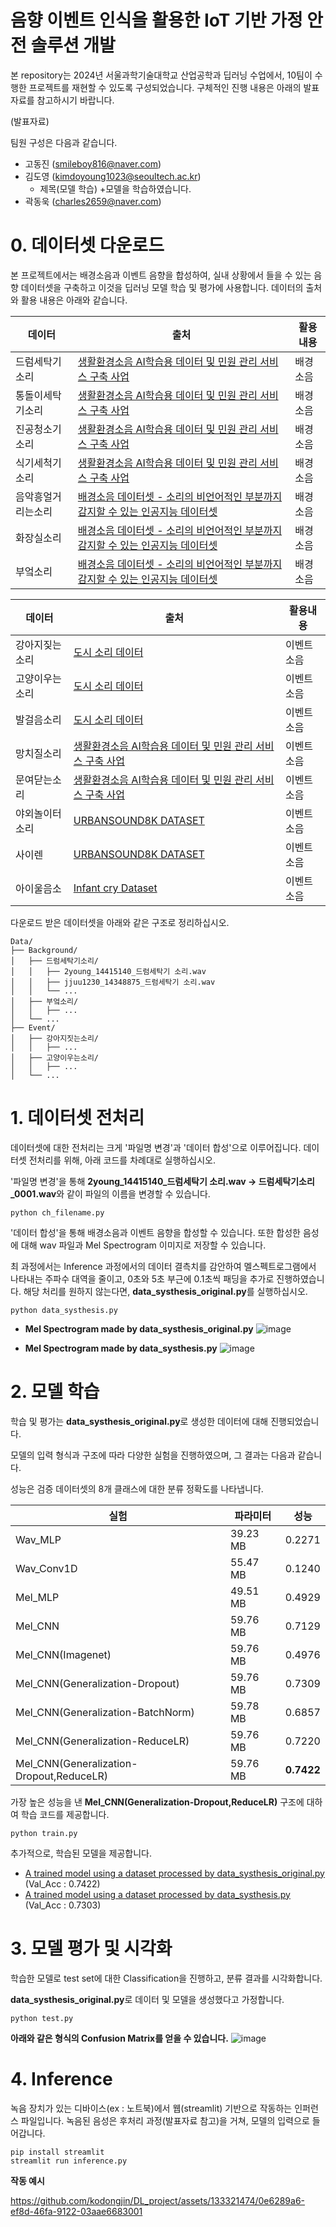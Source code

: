 # 음향 이벤트 인식을 활용한 IoT 기반 가정 안전 솔루션 개발
본 repository는 2024년 서울과학기술대학교 산업공학과 딥러닝 수업에서, 10팀이 수행한 프로젝트를 재현할 수 있도록 구성되었습니다.
구체적인 진행 내용은 아래의 발표자료를 참고하시기 바랍니다.

(발표자료)

팀원 구성은 다음과 같습니다.
+ 고동진 (smileboy816@naver.com)
+ 김도영 (kimdoyoung1023@seoultech.ac.kr)
  + 제목(모델 학습)
    +모델을 학습하였습니다.
+ 곽동욱 (charles2659@naver.com)
  
# 0. 데이터셋 다운로드
본 프로젝트에서는 배경소음과 이벤트 음향을 합성하여, 실내 상황에서 들을 수 있는 음향 데이터셋을 구축하고 이것을 딥러닝 모델 학습 및 평가에 사용합니다.
데이터의 출처와 활용 내용은 아래와 같습니다.

| **데이터** |**출처** | **활용내용** |
|------|--------|--------|
| 드럼세탁기소리 | [생활환경소음 AI학습용 데이터 및 민원 관리 서비스 구축 사업](https://aihub.or.kr/aihubdata/data/view.do?currMenu=115&topMenu=100&aihubDataSe=realm&dataSetSn=71296)  | 배경소음 |
| 통돌이세탁기소리 | [생활환경소음 AI학습용 데이터 및 민원 관리 서비스 구축 사업](https://aihub.or.kr/aihubdata/data/view.do?currMenu=115&topMenu=100&aihubDataSe=realm&dataSetSn=71296)  | 배경소음 |
| 진공청소기소리 | [생활환경소음 AI학습용 데이터 및 민원 관리 서비스 구축 사업](https://aihub.or.kr/aihubdata/data/view.do?currMenu=115&topMenu=100&aihubDataSe=realm&dataSetSn=71296)  | 배경소음 |
| 식기세척기소리 | [생활환경소음 AI학습용 데이터 및 민원 관리 서비스 구축 사업](https://aihub.or.kr/aihubdata/data/view.do?currMenu=115&topMenu=100&aihubDataSe=realm&dataSetSn=71296)  | 배경소음 |
| 음악흥얼거리는소리 |[배경소음 데이터셋 - 소리의 비언어적인 부분까지 감지할 수 있는 인공지능 데이터셋](https://selectstar-opendataset2021.s3.ap-northeast-2.amazonaws.com/%EC%BD%94%ED%81%B4%EB%A6%AC%EC%96%B4%EB%8B%B7/%EC%9D%8C%EC%95%85+%ED%9D%A5%EC%96%BC%EA%B1%B0%EB%A6%AC%EB%8A%94+%EC%86%8C%EB%A6%AC.zip) | 배경소음 |
| 화장실소리 | [배경소음 데이터셋 - 소리의 비언어적인 부분까지 감지할 수 있는 인공지능 데이터셋](https://selectstar-opendataset2021.s3.ap-northeast-2.amazonaws.com/%EC%BD%94%ED%81%B4%EB%A6%AC%EC%96%B4%EB%8B%B7/%ED%99%94%EC%9E%A5%EC%8B%A4.zip) | 배경소음 |
| 부엌소리 | [배경소음 데이터셋 - 소리의 비언어적인 부분까지 감지할 수 있는 인공지능 데이터셋](https://selectstar-opendataset2021.s3.ap-northeast-2.amazonaws.com/%EC%BD%94%ED%81%B4%EB%A6%AC%EC%96%B4%EB%8B%B7/%EB%B6%80%EC%97%8C.zip) | 배경소음 |

| **데이터** |**출처** | **활용내용** |
|------|--------|--------|
| 강아지짖는소리 | [도시 소리 데이터](https://aihub.or.kr/aihubdata/data/view.do?currMenu=115&topMenu=100&aihubDataSe=realm&dataSetSn=585) | 이벤트소음 |
| 고양이우는소리 | [도시 소리 데이터](https://aihub.or.kr/aihubdata/data/view.do?currMenu=115&topMenu=100&aihubDataSe=realm&dataSetSn=585)  | 이벤트소음 |
| 발걸음소리 | [도시 소리 데이터](https://aihub.or.kr/aihubdata/data/view.do?currMenu=115&topMenu=100&aihubDataSe=realm&dataSetSn=585)  | 이벤트소음 |
| 망치질소리 | [생활환경소음 AI학습용 데이터 및 민원 관리 서비스 구축 사업](https://aihub.or.kr/aihubdata/data/view.do?currMenu=115&topMenu=100&aihubDataSe=realm&dataSetSn=71296) | 이벤트소음 |
| 문여닫는소리 |[생활환경소음 AI학습용 데이터 및 민원 관리 서비스 구축 사업](https://aihub.or.kr/aihubdata/data/view.do?currMenu=115&topMenu=100&aihubDataSe=realm&dataSetSn=71296) | 이벤트소음 |
| 야외놀이터소리 | [URBANSOUND8K DATASET](https://urbansounddataset.weebly.com/urbansound8k.html)| 이벤트소음 |
| 사이렌 | [URBANSOUND8K DATASET](https://urbansounddataset.weebly.com/urbansound8k.html) | 이벤트소음 |
| 아이울음소 | [Infant cry Dataset](https://www.kaggle.com/datasets/sanmithasadhish/infant-cry-dataset) | 이벤트소음 |

다운로드 받은 데이터셋을 아래와 같은 구조로 정리하십시오.

    Data/
    ├── Background/
    │   ├── 드럼세탁기소리/
    │   │   ├── 2young_14415140_드럼세탁기 소리.wav
    │   │   ├── jjuu1230_14348875_드럼세탁기 소리.wav
    │   │   └── ...
    │   ├── 부엌소리/
    │   │   ├── ...
    │   └── ...
    ├── Event/
    │   ├── 강아지짓는소리/
    │   │   ├── ...
    │   ├── 고양이우는소리/
    │   │   ├── ...
    │   └── ...

# 1. 데이터셋 전처리
데이터셋에 대한 전처리는 크게 '파일명 변경'과 '데이터 합성'으로 이루어집니다.
데이터셋 전처리를 위해, 아래 코드를 차례대로 실행하십시오.


'파일명 변경'을 통해 **2young_14415140_드럼세탁기 소리.wav -> 드럼세탁기소리_0001.wav**와 같이 파일의 이름을 변경할 수 있습니다.

    python ch_filename.py
   
'데이터 합성'을 통해 배경소음과 이벤트 음향을 합성할 수 있습니다. 또한 합성한 음성에 대해 wav 파일과 Mel Spectrogram 이미지로 저장할 수 있습니다.

최 과정에서는 Inference 과정에서의 데이터 결측치를 감안하여 멜스펙트로그램에서 나타내는 주파수 대역을 줄이고, 0초와 5초 부근에 0.1초씩 패딩을 추가로 진행하였습니다. 해당 처리를 원하지 않는다면, **data_systhesis_original.py**를 실행하십시오.

    python data_systhesis.py

+  **Mel Spectrogram made by data_systhesis_original.py**
  ![image](https://github.com/kodongjin/DL_project/assets/133321474/859cd5c4-ffe7-474c-ad1e-5b798da8a3f1)

+ **Mel Spectrogram made by data_systhesis.py**
![image](https://github.com/kodongjin/DL_project/assets/133321474/130a2085-b958-4ebe-9dc9-554b15e6b091)

# 2. 모델 학습
학습 및 평가는 **data_systhesis_original.py**로 생성한 데이터에 대해 진행되었습니다.

모델의 입력 형식과 구조에 따라 다양한 실험을 진행하였으며, 그 결과는 다음과 같습니다.

성능은 검증 데이터셋의 8개 클래스에 대한 분류 정확도를 나타냅니다.


|실험|파라미터|성능|
|------|---|---|
|Wav_MLP|39.23 MB|0.2271|
|Wav_Conv1D|55.47 MB|0.1240|
|Mel_MLP|49.51 MB|0.4929|
|Mel_CNN|59.76 MB|0.7129|
|Mel_CNN(Imagenet)|59.76 MB|0.4976|
|Mel_CNN(Generalization-Dropout)|59.76 MB|0.7309|
|Mel_CNN(Generalization-BatchNorm)|59.78 MB|0.6857|
|Mel_CNN(Generalization-ReduceLR)|59.76 MB|0.7220|
|Mel_CNN(Generalization-Dropout,ReduceLR)|59.76 MB|**0.7422**|

가장 높은 성능을 낸 **Mel_CNN(Generalization-Dropout,ReduceLR)** 구조에 대하여 학습 코드를 제공합니다.

    python train.py

추가적으로, 학습된 모델을 제공합니다.

+ [A trained model using a dataset processed by data_systhesis_original.py](https://drive.google.com/file/d/1Snaj06LRUnug9wvUan047H8OR-9z4Ghq/view?usp=sharing) (Val_Acc : 0.7422)
+ [A trained model using a dataset processed by data_systhesis.py](https://drive.google.com/file/d/1vSqKABHLLtc3SgJUGimdWoKj7k2TRJMe/view?usp=sharing) (Val_Acc : 0.7303)

# 3. 모델 평가 및 시각화
학습한 모델로 test set에 대한 Classification을 진행하고, 분류 결과를 시각화합니다.

**data_systhesis_original.py**로 데이터 및 모델을 생성했다고 가정합니다.

    python test.py

**아래와 같은 형식의 Confusion Matrix를 얻을 수 있습니다.**
![image](https://github.com/kodongjin/DL_project/assets/133321474/0d8045e4-f2ce-4307-abba-bac65b2b8c6c)

# 4. Inference
녹음 장치가 있는 디바이스(ex : 노트북)에서 웹(streamlit) 기반으로 작동하는 인퍼런스 파일입니다.
녹음된 음성은 후처리 과정(발표자료 참고)을 거쳐, 모델의 입력으로 들어갑니다.

    pip install streamlit
    streamlit run inference.py

**작동 예시**


https://github.com/kodongjin/DL_project/assets/133321474/0e6289a6-ef8d-46fa-9122-03aae6683001







